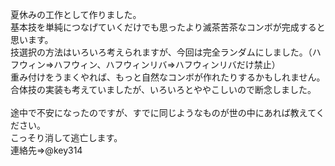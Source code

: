夏休みの工作として作りました。<br>
基本技を単純につなげていくだけでも思ったより滅茶苦茶なコンボが完成すると思います。<br>
技選択の方法はいろいろ考えられますが、今回は完全ランダムにしました。（ハフウィン⇒ハフウィン、ハフウィンリバ⇒ハフウィンリバだけ禁止）<br>
重み付けをうまくやれば、もっと自然なコンボが作れたりするかもしれません。<br>
合体技の実装も考えていましたが、いろいろとややこしいので断念しました。<br>
<br>
途中で不安になったのですが、すでに同じようなものが世の中にあれば教えてください。<br>
こっそり消して逃亡します。<br>
連絡先⇒@key314
